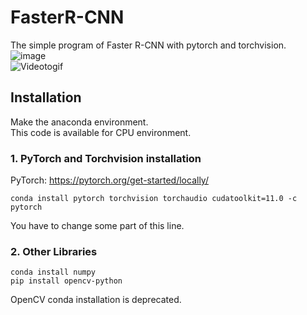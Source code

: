 # FasterR-CNN
The simple program of Faster R-CNN with pytorch and torchvision.\
![image](https://user-images.githubusercontent.com/47411597/104084354-a2c8d500-5289-11eb-8e17-6d1fc4475e60.png)\
![Videotogif](https://user-images.githubusercontent.com/47411597/104087868-2bee0500-52a6-11eb-8e53-0157d50b6be6.gif)

## Installation
Make the anaconda environment.\
This code is available for CPU environment.
### 1. PyTorch and Torchvision installation
PyTorch: https://pytorch.org/get-started/locally/
```
conda install pytorch torchvision torchaudio cudatoolkit=11.0 -c pytorch
```
You have to change some part of this line.
### 2. Other Libraries
```
conda install numpy
pip install opencv-python
```
OpenCV conda installation is deprecated.
